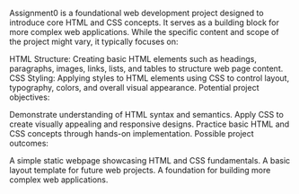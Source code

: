 Assignment0 is a foundational web development project designed to introduce core HTML and CSS concepts. It serves as a building block for more complex web applications. While the specific content and scope of the project might vary, it typically focuses on:

HTML Structure: Creating basic HTML elements such as headings, paragraphs, images, links, lists, and tables to structure web page content.
CSS Styling: Applying styles to HTML elements using CSS to control layout, typography, colors, and overall visual appearance.
Potential project objectives:

Demonstrate understanding of HTML syntax and semantics.
Apply CSS to create visually appealing and responsive designs.
Practice basic HTML and CSS concepts through hands-on implementation.
Possible project outcomes:

A simple static webpage showcasing HTML and CSS fundamentals.
A basic layout template for future web projects.
A foundation for building more complex web applications.

